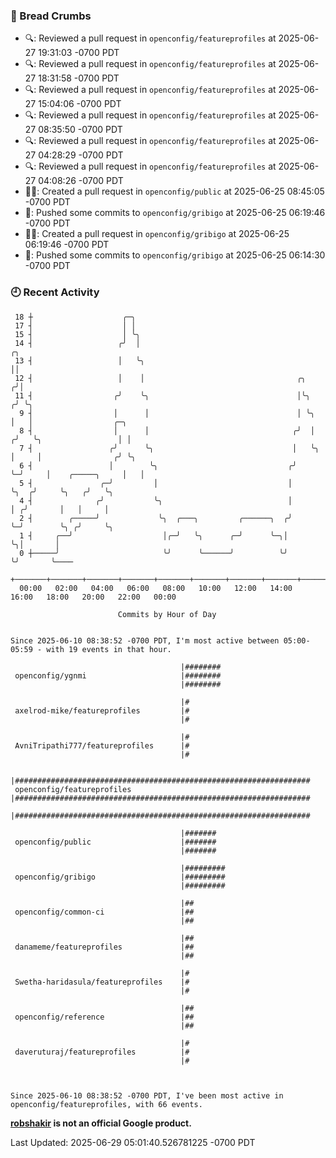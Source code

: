 ### 🍞 Bread Crumbs

 * 🔍: Reviewed a pull request in  `openconfig/featureprofiles` at 2025-06-27 19:31:03 -0700 PDT
 * 🔍: Reviewed a pull request in  `openconfig/featureprofiles` at 2025-06-27 18:31:58 -0700 PDT
 * 🔍: Reviewed a pull request in  `openconfig/featureprofiles` at 2025-06-27 15:04:06 -0700 PDT
 * 🔍: Reviewed a pull request in  `openconfig/featureprofiles` at 2025-06-27 08:35:50 -0700 PDT
 * 🔍: Reviewed a pull request in  `openconfig/featureprofiles` at 2025-06-27 04:28:29 -0700 PDT
 * 🔍: Reviewed a pull request in  `openconfig/featureprofiles` at 2025-06-27 04:08:26 -0700 PDT
 * ✍🏼: Created a pull request in `openconfig/public` at 2025-06-25 08:45:05 -0700 PDT
 * 🚢: Pushed some commits to `openconfig/gribigo` at 2025-06-25 06:19:46 -0700 PDT
 * ✍🏼: Created a pull request in `openconfig/gribigo` at 2025-06-25 06:19:46 -0700 PDT
 * 🚢: Pushed some commits to `openconfig/gribigo` at 2025-06-25 06:14:30 -0700 PDT

### 🕘 Recent Activity
```
 18 ┼                    ╭─╮
 17 ┤                    │ │
 15 ┤                    │ ╰╮
 14 ┤                   ╭╯  │                                            ╭╮
 13 ┤                   │   ╰╮                                           ││
 12 ┤                   │    │                                  ╭╮      ╭╯│
 11 ┤                  ╭╯    ╰╮                                 │╰╮    ╭╯ ╰╮
  9 ┤                  │      │                                 │ ╰╮   │   │                  ╭─╮
  8 ┤                  │      │                                ╭╯  │  ╭╯   ╰╮                 │ │
  7 ┤                 ╭╯      ╰╮                               │   ╰╮ │     │                ╭╯ ╰╮
  6 ┤                 │        ╰╮                             ╭╯    ╰─╯     │    ╭─────╮     │   │
  5 ┤               ╭─╯         │                             │             ╰╮  ╭╯     ╰╮   ╭╯   ╰╮
  4 ┤              ╭╯           ╰╮                            │              │ ╭╯       │   │     │
  2 ┤        ╭─────╯             ╰╮  ╭───╮         ╭──────╮  ╭╯              ╰─╯        ╰╮ ╭╯     ╰╮
  1 ┤     ╭──╯                    │╭─╯   ╰╮      ╭─╯      ╰─╮│                           ╰╮│       │
  0 ┼─────╯                       ╰╯      ╰──────╯          ╰╯                            ╰╯       ╰────
    +───────+───────+───────+───────+───────+───────+───────+───────+───────+───────+───────+───────+────
  00:00   02:00   04:00   06:00   08:00   10:00   12:00   14:00   16:00   18:00   20:00   22:00   00:00   

						Commits by Hour of Day


Since 2025-06-10 08:38:52 -0700 PDT, I'm most active between 05:00-05:59 - with 19 events in that hour.

```



```
                                      |########
 openconfig/ygnmi                     |########
                                      |########

                                      |#
 axelrod-mike/featureprofiles         |#
                                      |#

                                      |#
 AvniTripathi777/featureprofiles      |#
                                      |#

                                      |##################################################################
 openconfig/featureprofiles           |##################################################################
                                      |##################################################################

                                      |#######
 openconfig/public                    |#######
                                      |#######

                                      |#########
 openconfig/gribigo                   |#########
                                      |#########

                                      |##
 openconfig/common-ci                 |##
                                      |##

                                      |##
 danameme/featureprofiles             |##
                                      |##

                                      |#
 Swetha-haridasula/featureprofiles    |#
                                      |#

                                      |##
 openconfig/reference                 |##
                                      |##

                                      |#
 daveruturaj/featureprofiles          |#
                                      |#



Since 2025-06-10 08:38:52 -0700 PDT, I've been most active in openconfig/featureprofiles, with 66 events.

```
**[robshakir](mailto:robjs@google.com) is not an official Google product.**  


Last Updated: 2025-06-29 05:01:40.526781225 -0700 PDT
